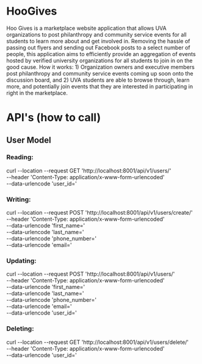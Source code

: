 # HooGives

Hoo Gives is a marketplace website application that allows UVA organizations to post philanthropy and community service events for all students to learn more about and get involved in.  Removing the hassle of passing out flyers and sending out Facebook posts to a select number of people, this application aims to efficiently provide an aggregation of events hosted by verified university organizations for all students to join in on the good cause.  How it works: 1) Organization owners and executive members post philanthropy and community service events coming up soon onto the discussion board, and 2) UVA students are able to browse through, learn more, and potentially join events that they are interested in participating in right in the marketplace.

# API's (how to call)

## User Model

### Reading:

curl --location --request GET 'http://localhost:8001/api/v1/users/' \
--header 'Content-Type: application/x-www-form-urlencoded' \
--data-urlencode 'user_id=<insert-user-id>'

### Writing:

curl --location --request POST 'http://localhost:8001/api/v1/users/create/' \
--header 'Content-Type: application/x-www-form-urlencoded' \
--data-urlencode 'first_name=<insert-first-name>' \
--data-urlencode 'last_name=<insert-last-name>' \
--data-urlencode 'phone_number=<insert-phone-number>' \
--data-urlencode 'email=<insert-email>'

### Updating:

curl --location --request POST 'http://localhost:8001/api/v1/users/' \
--header 'Content-Type: application/x-www-form-urlencoded' \
--data-urlencode 'first_name=<insert-first-name>' \
--data-urlencode 'last_name=<insert-last-name>' \
--data-urlencode 'phone_number=<insert-phone-number>' \
--data-urlencode 'email=<insert-email>' \
--data-urlencode 'user_id=<insert-user-id>'

### Deleting:

curl --location --request GET 'http://localhost:8001/api/v1/users/delete/' \
--header 'Content-Type: application/x-www-form-urlencoded' \
--data-urlencode 'user_id=<insert-user-id>'
